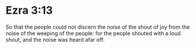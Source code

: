 # Ezra 3:13

So that the people could not discern the noise of the shout of joy from the noise of the weeping of the people: for the people shouted with a loud shout, and the noise was heard afar off.